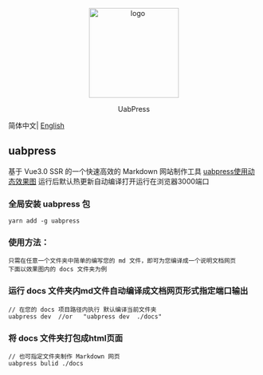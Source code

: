 <p align="center">
  <a href="https://github.com/uabjs/uabpress" target="_blank">
    <img width="180" src="https://avatars1.githubusercontent.com/u/73016681?s=200&v=4" alt="logo">
  </a>
</p>

<div align="center">UabPress</div>

简体中文| [English](https://github.com/uabjs/uabpress/blob/main/README_en-US.md)

## uabpress
基于 Vue3.0 SSR 的一个快速高效的 Markdown 网站制作工具
[uabpress使用动态效果图](https://img-blog.csdnimg.cn/20201206225626894.gif)
运行后默认热更新自动编译打开运行在浏览器3000端口

### 全局安装 uabpress 包
```
yarn add -g uabpress
```

### 使用方法：
```
只需在任意一个文件夹中简单的编写您的 md 文件，即可为您编译成一个说明文档网页
下面以效果图内的 docs 文件夹为例
```

### 运行 docs 文件夹内md文件自动编译成文档网页形式指定端口输出
```
// 在您的 docs 项目路径内执行 默认编译当前文件夹
uabpress dev  //or   "uabpress dev  ./docs"
```

### 将 docs 文件夹打包成html页面
```
// 也可指定文件夹制作 Markdown 网页
uabpress bulid ./docs
```